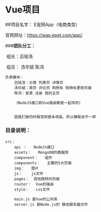 # Vue项目

##项目名字：  E宠网App（电商类型）

官网网址：https://wap.epet.com/app/

###**团队分工：**

​	组长：吕铭浩

​		组员： 汤华斌     陈鸿

```
负责模块：
	吕铭浩：分类 列表页 详情页 
	汤华斌：首页 评论页 购物车 购物车更改页面 
	陈鸿：登录 注册 我的主页

	（NodeJS接口和Vue路由都是一起写的）

	
	因我们做的时候官网善未改版，所以模板会不一样
```

### **目录说明：**

```
src：
	api ：   NodeJs接口
	assets：   MongoDB的数据库
	component：   组件
	components：   主要的5大页面
	img：   图片
	js：    js文件
	pages：  其他跳转的页面
	router：  Vue的路由
	style：   css文件
	
	main.js 是Vue的公共库
	server.js 是Node.js的 静态服务器文件
```

